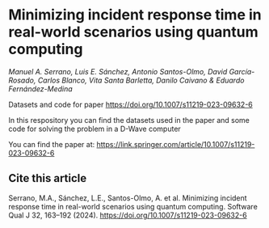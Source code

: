 # Minimizing incident response time in real-world scenarios using quantum computing

_Manuel A. Serrano, Luis E. Sánchez, Antonio Santos-Olmo, David García-Rosado, Carlos Blanco, Vita Santa Barletta, Danilo Caivano & Eduardo Fernández-Medina_

Datasets and code for paper <https://doi.org/10.1007/s11219-023-09632-6>

In this respository you can find the datasets used in the paper and some code for solving the problem in a D-Wave computer

You can find the paper at: <https://link.springer.com/article/10.1007/s11219-023-09632-6>

## Cite this article
Serrano, M.A., Sánchez, L.E., Santos-Olmo, A. et al. Minimizing incident response time in real-world scenarios using quantum computing. Software Qual J 32, 163–192 (2024). https://doi.org/10.1007/s11219-023-09632-6



